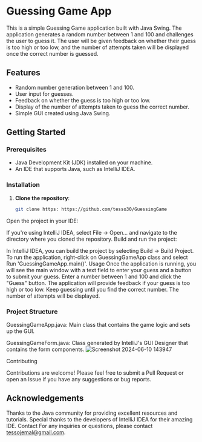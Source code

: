 # Guessing Game App

This is a simple Guessing Game application built with Java Swing. The application generates a random number between 1 and 100 and challenges the user to guess it. The user will be given feedback on whether their guess is too high or too low, and the number of attempts taken will be displayed once the correct number is guessed.

## Features

- Random number generation between 1 and 100.
- User input for guesses.
- Feedback on whether the guess is too high or too low.
- Display of the number of attempts taken to guess the correct number.
- Simple GUI created using Java Swing.

## Getting Started

### Prerequisites

- Java Development Kit (JDK) installed on your machine.
- An IDE that supports Java, such as IntelliJ IDEA.

### Installation

1. **Clone the repository**:
   ```bash
   git clone https: https://github.com/tesso30/GuessingGame
Open the project in your IDE:

If you're using IntelliJ IDEA, select File -> Open... and navigate to the directory where you cloned the repository.
Build and run the project:

In IntelliJ IDEA, you can build the project by selecting Build -> Build Project.
To run the application, right-click on GuessingGameApp class and select Run 'GuessingGameApp.main()'.
Usage
Once the application is running, you will see the main window with a text field to enter your guess and a button to submit your guess.
Enter a number between 1 and 100 and click the "Guess" button.
The application will provide feedback if your guess is too high or too low.
Keep guessing until you find the correct number. The number of attempts will be displayed.
### Project Structure
GuessingGameApp.java: Main class that contains the game logic and sets up the GUI.

GuessingGameForm.java: Class generated by IntelliJ's GUI Designer that contains the form components.
![Screenshot 2024-06-10 143947](https://github.com/tesso30/PRODIGY_SD_02/assets/156070938/f79a362c-fc11-4e3d-904b-6017857616a6)


Contributing

Contributions are welcome! Please feel free to submit a Pull Request or open an Issue if you have any suggestions or bug reports.

## Acknowledgements
Thanks to the Java community for providing excellent resources and tutorials.
Special thanks to the developers of IntelliJ IDEA for their amazing IDE.
Contact
For any inquiries or questions, please contact tessojemal@gmail.com.
